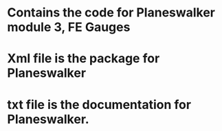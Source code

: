 # Contains the code for Planeswalker module 3, FE Gauges
# Xml file is the package for Planeswalker
# txt file is the documentation for Planeswalker.